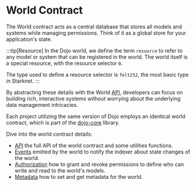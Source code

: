 # World Contract

The World contract acts as a central database that stores all models and systems while managing permissions. Think of it as a global store for your application's state.

:::tip[Resource]
In the Dojo world, we define the term `resource` to refer to any model or system that can be registered in the world. The world itself is a special resource, with the resource selector `0`.

The type used to define a resource selector is `felt252`, the most basic type in Starknet.
:::

By abstracting these details with the World [API](/framework/world/api.md), developers can focus on building rich, interactive systems without worrying about the underlying data management intricacies.

Each project utilizing the same version of Dojo employs an identical world contract, which is part of the [dojo-core]( https://github.com/dojoengine/dojo/tree/main/crates/dojo/core) library.

Dive into the world contract details:

-   [API](/framework/world/api) the full API of the world contract and some utilities functions.
-   [Events](/framework/world/events) emitted by the world to notify the indexer about state changes of the world.
-   [Authorization](/framework/authorization) how to grant and revoke permissions to define who can write and read to the world's models.
-   [Metadata](/framework/world/metadata) how to set and get metadata for the world.
